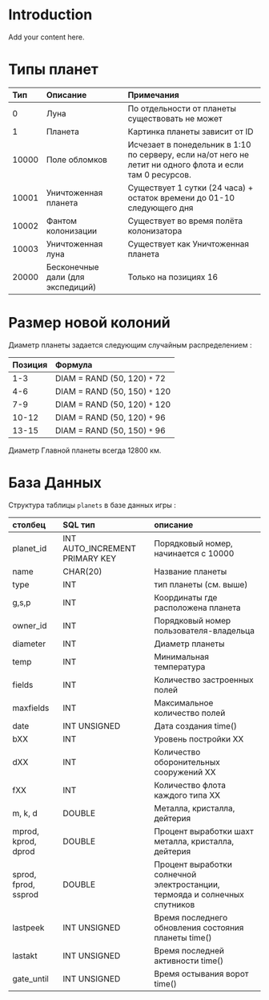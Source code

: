# Introduction #

Add your content here.

# Типы планет #

| **Тип** | **Описание** | **Примечания** |
|:--------|:-------------|:---------------|
|0        |Луна          |По отдельности от планеты существовать не может|
|1        |Планета       |Картинка планеты зависит от ID|
|10000    |Поле обломков |Исчезает в понедельник в 1:10 по серверу, если на/от него не летит ни одного флота и если там 0 ресурсов.|
|10001    |Уничтоженная планета|Существует 1 сутки (24 часа) + остаток времени до 01-10 следующего дня|
|10002    |Фантом колонизации|Существует во время полёта колонизатора |
|10003    |Уничтоженная луна|Существует как Уничтоженная планета|
|20000    |Бесконечные дали (для экспедиций)|Только на позициях 16 |

# Размер новой колоний #

Диаметр планеты задается следующим случайным распределением :

| **Позиция** | **Формула** |
|:------------|:------------|
|1-3          | DIAM = RAND (50, 120) `*` 72|
|4-6          | DIAM = RAND (50, 150) `*` 120|
|7-9          | DIAM = RAND (50, 120) `*` 120|
|10-12        | DIAM = RAND (50, 120) `*` 96|
|13-15        | DIAM = RAND (50, 150) `*` 96|

Диаметр Главной планеты всегда 12800 км.

# База Данных #

Структура таблицы `planets` в базе данных игры :

| **столбец** | **SQL тип** | **описание** |
|:------------|:------------|:-------------|
| planet\_id  | INT AUTO\_INCREMENT PRIMARY KEY| Порядковый номер, начинается с 10000|
| name        | CHAR(20)    | Название планеты|
| type        | INT         | тип планеты (см. выше) |
| g,s,p       | INT         | Координаты где расположена планета |
| owner\_id   | INT         | Порядковый номер пользователя-владельца|
| diameter    | INT         | Диаметр планеты|
| temp        | INT         | Минимальная температура|
| fields      | INT         | Количество застроенных полей|
| maxfields   | INT         | Максимальное количество полей|
| date        | INT UNSIGNED| Дата создания time()|
| bXX         | INT         | Уровень постройки XX|
| dXX         | INT         | Количество оборонительных сооружений XX|
| fXX         | INT         | Количество флота каждого типа XX|
| m, k, d     | DOUBLE      | Металла, кристалла, дейтерия|
| mprod, kprod, dprod| DOUBLE      | Процент выработки шахт металла, кристалла, дейтерия|
| sprod, fprod, ssprod| DOUBLE      | Процент выработки солнечной электростанции, термояда и солнечных спутников|
| lastpeek    | INT UNSIGNED| Время последнего обновления состояния планеты time()|
| lastakt     | INT UNSIGNED| Время последней активности time()|
| gate\_until | INT UNSIGNED| Время остывания ворот time()|